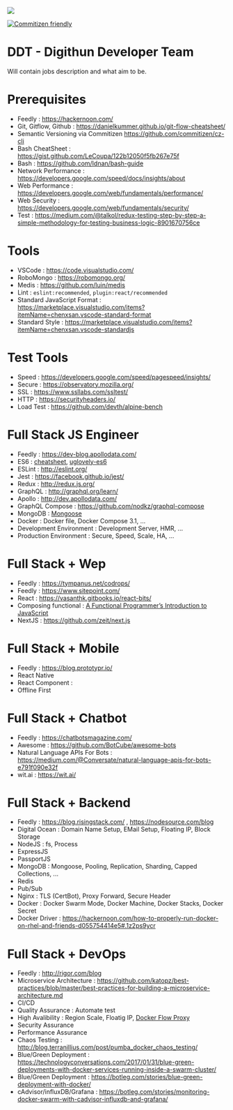 ![](https://raw.githubusercontent.com/digithun/ddt/master/art/ddt.png)

[![Commitizen friendly](https://img.shields.io/badge/commitizen-friendly-brightgreen.svg)](http://commitizen.github.io/cz-cli/)

# DDT - Digithun Developer Team
Will contain jobs description and what aim to be.

# Prerequisites
- Feedly : https://hackernoon.com/
- Git, Gitflow, Github : https://danielkummer.github.io/git-flow-cheatsheet/
- Semantic Versioning via Commitizen https://github.com/commitizen/cz-cli
- Bash CheatSheet : https://gist.github.com/LeCoupa/122b12050f5fb267e75f
- Bash : https://github.com/Idnan/bash-guide
- Network Performance : https://developers.google.com/speed/docs/insights/about
- Web Performance : https://developers.google.com/web/fundamentals/performance/
- Web Security : https://developers.google.com/web/fundamentals/security/
- Test : https://medium.com/@talkol/redux-testing-step-by-step-a-simple-methodology-for-testing-business-logic-8901670756ce

# Tools
- VSCode : https://code.visualstudio.com/
- RoboMongo : https://robomongo.org/
- Medis : https://github.com/luin/medis
- Lint : `eslint:recommended`, `plugin:react/recommended`
- Standard JavaScript Format : https://marketplace.visualstudio.com/items?itemName=chenxsan.vscode-standard-format
- Standard Style : https://marketplace.visualstudio.com/items?itemName=chenxsan.vscode-standardjs

# Test Tools
- Speed : https://developers.google.com/speed/pagespeed/insights/
- Secure : https://observatory.mozilla.org/
- SSL : https://www.ssllabs.com/ssltest/
- HTTP : https://securityheaders.io/
- Load Test : https://github.com/devth/alpine-bench

# Full Stack JS Engineer
- Feedly : https://dev-blog.apollodata.com/
- ES6 : [cheatsheet](https://github.com/DrkSephy/es6-cheatsheet), [uglovely-es6](https://github.com/smmoosavi/uglovely-es6)
- ESLint : http://eslint.org/
- Jest : https://facebook.github.io/jest/
- Redux : http://redux.js.org/
- GraphQL : http://graphql.org/learn/
- Apollo : http://dev.apollodata.com/
- GraphQL Compose : https://github.com/nodkz/graphql-compose
- MongoDB : [Mongoose](http://mongoosejs.com/)
- Docker : Docker file, Docker Compose 3.1, ...
- Development Environment : Development Server, HMR, ...
- Production Environment : Secure, Speed, Scale, HA, ...

# Full Stack + Wep
- Feedly : https://tympanus.net/codrops/
- Feedly : https://www.sitepoint.com/
- React : https://vasanthk.gitbooks.io/react-bits/
- Composing functional : [A Functional Programmer’s Introduction to JavaScript](https://medium.com/javascript-scene/a-functional-programmers-introduction-to-javascript-composing-software-d670d14ede30)
- NextJS : https://github.com/zeit/next.js

# Full Stack + Mobile
- Feedly : https://blog.prototypr.io/
- React Native
- React Component : 
- Offline First

# Full Stack + Chatbot
- Feedly : https://chatbotsmagazine.com/
- Awesome : https://github.com/BotCube/awesome-bots
- Natural Language APIs For Bots : https://medium.com/@Conversate/natural-language-apis-for-bots-e791f090e32f
- wit.ai : https://wit.ai/

# Full Stack + Backend
- Feedly : https://blog.risingstack.com/ , https://nodesource.com/blog
- Digital Ocean : Domain Name Setup, EMail Setup, Floating IP, Block Storage
- NodeJS : fs, Process
- ExpressJS
- PassportJS
- MongoDB : Mongoose, Pooling, Replication, Sharding, Capped Collections, ...
- Redis
- Pub/Sub
- Nginx : TLS (CertBot), Proxy Forward, Secure Header
- Docker : Docker Swarm Mode, Docker Machine, Docker Stacks, Docker Secret
- Docker Driver : https://hackernoon.com/how-to-properly-run-docker-on-rhel-and-friends-d055754414e5#.1z2ps9ycr

# Full Stack + DevOps
- Feedly : http://rigor.com/blog
- Microservice Architecture : https://github.com/katopz/best-practices/blob/master/best-practices-for-building-a-microservice-architecture.md
- CI/CD
- Quality Assurance : Automate test
- High Avalibility : Region Scale, Floatig IP, [Docker Flow Proxy](https://proxy.dockerflow.com/swarm-mode-stack/)
- Security Assurance
- Performance Assurance
- Chaos Testing : http://blog.terranillius.com/post/pumba_docker_chaos_testing/
- Blue/Green Deployment : https://technologyconversations.com/2017/01/31/blue-green-deployments-with-docker-services-running-inside-a-swarm-cluster/
- Blue/Green Deployment : https://botleg.com/stories/blue-green-deployment-with-docker/
- cAdvisor/influxDB/Grafana : https://botleg.com/stories/monitoring-docker-swarm-with-cadvisor-influxdb-and-grafana/
